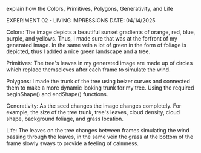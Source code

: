 explain how the Colors, Primitives, Polygons, Generativity, and Life

EXPERIMENT 02 - LIVING IMPRESSIONS
DATE: 04/14/2025

Colors: 
The image depicts a beautiful sunset gradients of orange, red, blue, purple, and yellows. Thus, I made sure that was at the forfront of my generated image. In the same vein a lot of green in the form of foliage is depicted, thus I added a nice green landscape and a tree.

Primitives: 
The tree's leaves in my generated image are made up of circles which replace themseleves after each frame to simulate the wind.

Polygons:
I made the trunk of the tree using beizer curves and connected them to make a more dynamic looking trunk for my tree. Using the required beginShape() and endShape() functions.

Generativity:
As the seed changes the image changes completely. For example, the size of the tree trunk, tree's leaves, cloud density, cloud shape, background foliage, and grass location.

Life:
The leaves on the tree changes between frames simulating the wind passing through the leaves, in the same vein the grass at the bottom of the frame slowly sways to provide a feeling of calmness.
